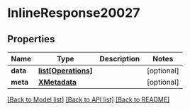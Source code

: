 # InlineResponse20027

## Properties
Name | Type | Description | Notes
------------ | ------------- | ------------- | -------------
**data** | [**list[Operations]**](Operations.md) |  | [optional] 
**meta** | [**XMetadata**](XMetadata.md) |  | [optional] 

[[Back to Model list]](../README.md#documentation-for-models) [[Back to API list]](../README.md#documentation-for-api-endpoints) [[Back to README]](../README.md)

